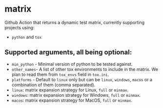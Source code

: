 # matrix

Github Action that returns a dynamic test matrix, currently supporting projects
using:

- `python` and `tox`

## Supported arguments, all being optional:

- `min_python` - Minimal version of python to be tested against.
- `other_names`- A list of other tox environments to include in the matrix. We
  plan to read them from `tox_envs` field in `tox.ini`.
- `platforms` - Default to `linux` only but can be `linux`, `windows`, `macos`
  or a combination of them (comma separated).
- `linux`: matrix expansion strategy for Linux, `full` or `minmax`.
- `windows`: matrix expansion strategy for Windows, `full` or `minmax`.
- `macos`: matrix expansion strategy for MacOS, `full` or `minmax`.
